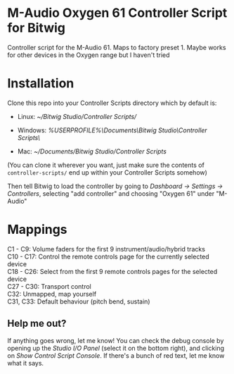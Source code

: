 # M-Audio Oxygen 61 Controller Script for Bitwig

Controller script for the M-Audio 61. Maps to factory preset 1. Maybe works for other devices in the Oxygen range but I haven't tried

# Installation

Clone this repo into your Controller Scripts directory which by default is:

* Linux: _~/Bitwig Studio/Controller Scripts/_

* Windows: _%USERPROFILE%\\Documents\\Bitwig Studio\\Controller Scripts\\_

* Mac: _~/Documents/Bitwig Studio/Controller Scripts_

(You can clone it wherever you want, just make sure the contents of `controller-scripts/` end up within your Controller Scripts somehow)

Then tell Bitwig to load the controller by going to _Dashboard -> Settings -> Controllers_, selecting "add controller" and choosing "Oxygen 61" under "M-Audio"

# Mappings

C1 - C9: Volume faders for the first 9 instrument/audio/hybrid tracks  
C10 - C17: Control the remote controls page for the currently selected device  
C18 - C26: Select from the first 9 remote controls pages for the selected device  
C27 - C30: Transport control  
C32: Unmapped, map yourself  
C31, C33: Default behaviour (pitch bend, sustain)

## Help me out?
If anything goes wrong, let me know! You can check the debug console by opening up the _Studio I/O Panel_ (select it on the bottom right), and clicking on _Show Control Script Console_. If there's a bunch of red text, let me know what it says.
